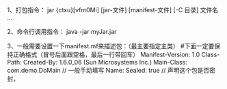 1、打包指令：
jar {ctxu}[vfm0Mi] [jar-文件] [manifest-文件] [-C 目录] 文件名 ...

2、命令行调用指令：
java -jar myJar.jar

3、一般需要设置一下manifest.mf来描述包：（最主要指定主类）
#下面一定要保持正确格式（冒号后面跟空格，最后一行带回车）
Manifest-Version: 1.0 
Class-Path: 
Created-By: 1.6.0_06 (Sun Microsystems Inc.)
Main-Class: com.demo.DoMain // 一般手动填写
Name: 
Sealed: true    // 声明这个包是否密封，
